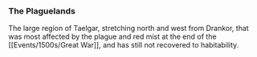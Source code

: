 ### The Plaguelands

The large region of Taelgar, stretching north and west from Drankor, that was most affected by the plague and red mist at the end of the [[Events/1500s/Great War]], and has still not recovered to habitability. 

